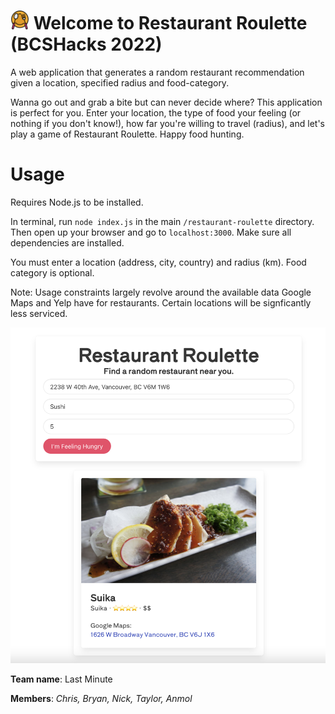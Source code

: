 # <img src="img/restaurant.png" width="30" height="30"> Welcome to Restaurant Roulette (BCSHacks 2022)
A web application that generates a random restaurant recommendation given a location, specified radius and food-category.
 
Wanna go out and grab a bite but can never decide where? This application is perfect for you. Enter your location, the type of food your feeling (or nothing if you don't know!), how far you're willing to travel (radius), and let's play a game of Restaurant Roulette. Happy food hunting.

# Usage
Requires Node.js to be installed. 

In terminal, run `node index.js` in the main `/restaurant-roulette` directory. Then open up your browser and go to `localhost:3000`.
Make sure all dependencies are installed.

You must enter a location (address, city, country) and radius (km). Food category is optional.

Note: Usage constraints largely revolve around the available data Google Maps and Yelp have for restaurants. Certain locations will be signficantly less serviced. 

![Alt text](/img/demo.png "Demo")



**Team name**: Last Minute

**Members**: _Chris, Bryan, Nick, Taylor, Anmol_

